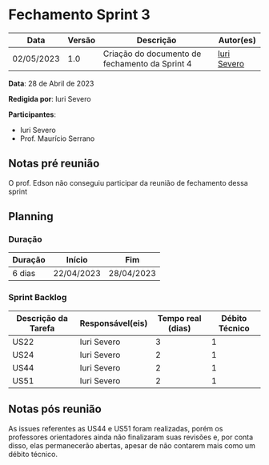 # Fechamento Sprint 3

|  **Data**  | **Versão** | **Descrição** | **Autor(es)** |
| ---------- | ---------- | ------------- | ------------- |
| 02/05/2023 |  1.0   | Criação do documento de fechamento da Sprint 4 | [Iuri Severo](https://github.com/iurisevero) |

**Data**: 28 de Abril de 2023

**Redigida por**: Iuri Severo

**Participantes**: 
* Iuri Severo
* Prof. Maurício Serrano

## Notas pré reunião

O prof. Edson não conseguiu participar da reunião de fechamento dessa sprint

## Planning

### Duração

| Duração |   Início   |     Fim    |
| ------- | ---------- | ---------- |
| 6 dias  | 22/04/2023 | 28/04/2023 |

### Sprint Backlog

| Descrição da Tarefa | Responsável(eis) | Tempo real (dias) | Débito Técnico |
| ------------------- | ---------------- | -------------------------- | -------------- |
| US22 | Iuri Severo | 3 | 1 |
| US24 | Iuri Severo | 2 | 1 |
| US44 | Iuri Severo | 2 | 1 |
| US51 | Iuri Severo | 2 | 1 |

## Notas pós reunião

As issues referentes as US44 e US51 foram realizadas, porém os professores orientadores ainda não finalizaram suas revisões e, por conta disso, elas permanecerão abertas, apesar de não contarem mais como um débito técnico.